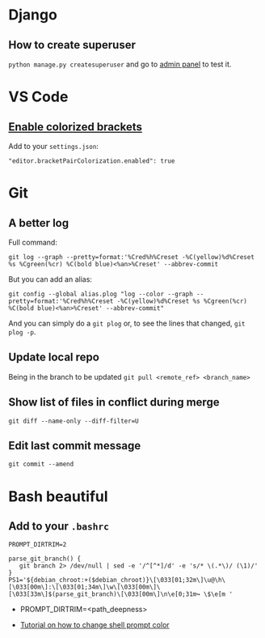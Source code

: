 # Django
## How to create superuser
`python manage.py createsuperuser` and go to [admin panel](http://127.0.0.1:8000/admin/) to test it. 

# VS Code
## [Enable colorized brackets](https://dev.to/nickytonline/native-bracket-pair-colourization-in-vs-code-3f1n)
Add to your `settings.json`:

`"editor.bracketPairColorization.enabled": true`

# Git
## A better log
Full command:

`git log --graph --pretty=format:'%Cred%h%Creset -%C(yellow)%d%Creset %s %Cgreen(%cr) %C(bold blue)<%an>%Creset' --abbrev-commit`

But you can add an alias:

`git config --global alias.plog "log --color --graph --pretty=format:'%Cred%h%Creset -%C(yellow)%d%Creset %s %Cgreen(%cr) %C(bold blue)<%an>%Creset' --abbrev-commit"`

And you can simply do a `git plog` or, to see the lines that changed, `git plog -p`.
## Update local repo
Being in the branch to be updated `git pull <remote_ref> <branch_name>`
## Show list of files in conflict during merge
`git diff --name-only --diff-filter=U`
## Edit last commit message
`git commit --amend`

# Bash beautiful
## Add to your `.bashrc`
```
PROMPT_DIRTRIM=2

parse_git_branch() {
   git branch 2> /dev/null | sed -e '/^[^*]/d' -e 's/* \(.*\)/ (\1)/'
}
PS1='${debian_chroot:+($debian_chroot)}\[\033[01;32m\]\u@\h\[\033[00m\]:\[\033[01;34m\]\w\[\033[00m\]\[\033[33m\]$(parse_git_branch)\[\033[00m\]\n\e[0;31m↪ \$\e[m '
```
- PROMPT_DIRTRIM=<path_deepness>

- [Tutorial on how to change shell prompt color](https://www.cyberciti.biz/faq/bash-shell-change-the-color-of-my-shell-prompt-under-linux-or-unix/)